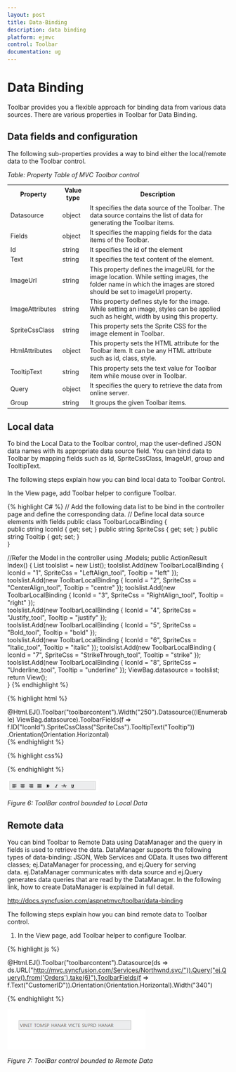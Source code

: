 ```yaml
---
layout: post
title: Data-Binding
description: data binding
platform: ejmvc
control: Toolbar
documentation: ug
---
```


# Data Binding

Toolbar provides you a flexible approach for binding data from various data sources. There are various properties in Toolbar for Data Binding.

## Data fields and configuration 

The following sub-properties provides a way to bind either the local/remote data to the Toolbar control.



_Table: Property Table of MVC Toolbar control_

<table>
<tr>
<th>
Property</th><th>
Value type</th><th>
Description</th></tr>
<tr>
<td>
Datasource</td><td>
object</td><td>
It specifies the data source of the Toolbar. The data source contains the list of data for generating the Toolbar items.</td></tr>
<tr>
<td>
Fields</td><td>
object</td><td>
It specifies the mapping fields for the data items of the Toolbar.</td></tr>
<tr>
<td>
Id</td><td>
string</td><td>
It specifies the id of the element</td></tr>
<tr>
<td>
Text</td><td>
string</td><td>
It specifies the text content of the element.</td></tr>
<tr>
<td>
ImageUrl</td><td>
string</td><td>
This property defines the imageURL for the image location. While setting images, the folder name in which the images are stored should be set to imageUrl property.</td></tr>
<tr>
<td>
ImageAttributes</td><td>
string</td><td>
This property defines style for the image. While setting an image, styles can be applied such as height, width by using this property.</td></tr>
<tr>
<td>
SpriteCssClass</td><td>
string</td><td>
This property sets the Sprite CSS for the image element in Toolbar.</td></tr>
<tr>
<td>
HtmlAttributes</td><td>
object</td><td>
This property sets the HTML attribute for the Toolbar item. It can be any HTML attribute such as id, class, style.</td></tr>
<tr>
<td>
TooltipText</td><td>
string</td><td>
This property sets the text value for Toolbar item while mouse over in Toolbar.</td></tr>
<tr>
<td>
Query</td><td>
object</td><td>
It specifies the query to retrieve the data from online server.</td></tr>
<tr>
<td>
Group</td><td>
string</td><td>
It groups the given Toolbar items.</td></tr>
</table>


## Local data

To bind the Local Data to the Toolbar control, map the user-defined JSON data names with its appropriate data source field. You can bind data to Toolbar by mapping fields such as Id, SpriteCssClass, ImageUrl, group and TooltipText.

The following steps explain how you can bind local data to Toolbar Control.

In the View page, add Toolbar helper to configure Toolbar. 


{% highlight C# %}
// Add the following data list to be bind in the controller page and define the corresponding data.
// Define local data source elements with  fields 
 public class ToolbarLocalBinding 
 {     
	public string IconId { get; set; } 
	public string SpriteCss { get; set; }
	public string Tooltip { get; set; }   
	}
 
 //Refer the Model in the controller
 using <Applicationname>.Models;
 public ActionResult Index()
 { 
	List<ToolbarLocalBinding> toolslist = new List<ToolbarLocalBinding>(); 
	toolslist.Add(new ToolbarLocalBinding { IconId = "1", SpriteCss = "LeftAlign_tool", Tooltip = "left" });
	toolslist.Add(new ToolbarLocalBinding { IconId = "2", SpriteCss = "CenterAlign_tool", Tooltip = "centre" }); 
	toolslist.Add(new ToolbarLocalBinding { IconId = "3", SpriteCss = "RightAlign_tool", Tooltip = "right" });  
	toolslist.Add(new ToolbarLocalBinding { IconId = "4", SpriteCss = "Justify_tool", Tooltip = "justify" });  
	toolslist.Add(new ToolbarLocalBinding { IconId = "5", SpriteCss = "Bold_tool", Tooltip = "bold" });  
	toolslist.Add(new ToolbarLocalBinding { IconId = "6", SpriteCss = "Italic_tool", Tooltip = "italic" }); 
	toolslist.Add(new ToolbarLocalBinding { IconId = "7", SpriteCss = "StrikeThrough_tool", Tooltip = "strike" });  
	toolslist.Add(new ToolbarLocalBinding { IconId = "8", SpriteCss = "Underline_tool", Tooltip = "underline" }); 
	ViewBag.datasource = toolslist; 
	return View();    
 }
{% endhighlight %} 

{% highlight html %} 
 <div class="cols-sample-area"> 
 @Html.EJ().Toolbar("toolbarcontent").Width("250").Datasource((IEnumerable<MVCSamples.Models.ToolbarLocalBinding>)
 ViewBag.datasource).ToolbarFields(f => f.ID("IconId").SpriteCssClass("SpriteCss").TooltipText("Tooltip"))
 .Orientation(Orientation.Horizontal)
 </div>
 {% endhighlight %}


{% highlight css%}

<style type="text/css" class="cssStyles">

    .darktheme .cols-sample-area .e-tooltxt .ToolbarItems {

        background-image: url('../images/toolbar/ui-icons-metro.png');

    }



    .cols-sample-area .e-tooltxt .ToolbarItems {

        display: block;

        background-image: url('../images/toolbar/ui-icons-dark.png');

        height: 22px;

        width: 22px;

    }



    .e-tooltxt:hover .ToolbarItems, .darktheme .cols-sample-area .e-tooltxt:hover .ToolbarItems {

        background-image: url('../images/toolbar/ui-icons-light.png');

    }



    .ToolbarItems.LeftAlign_tool {

        background-position: -26px -39px;

    }



    .ToolbarItems.CenterAlign_tool {

        background-position: -55px -39px;

    }



    .ToolbarItems.RightAlign_tool {

        background-position: -89px -39px;

    }



    .ToolbarItems.Justify_tool {

        background-position: -123px -39px;

    }



    .ToolbarItems.Bold_tool {

        background-position: -159px -39px;

    }



    .ToolbarItems.Italic_tool {

        background-position: -196px -39px;

    }



    .ToolbarItems.StrikeThrough_tool {

        background-position: -55px -70px;

    }



    .ToolbarItems.Underline_tool {

        background-position: -23px -68px;

    }



    .html {

        background-color: yellowgreen;

    }

</style>

{% endhighlight %}

![](Data-Binding_images/Data-Binding_img1.png)


_Figure 6: ToolBar control bounded to Local Data_

## Remote data

You can bind Toolbar to Remote Data using DataManager and the query in fields is used to retrieve the data. DataManager supports the following types of data-binding: JSON, Web Services and OData. It uses two different classes; ej.DataManager for processing, and ej.Query for serving data. ej.DataManager communicates with data source and ej.Query generates data queries that are read by the DataManager. In the following link, how to create DataManager is explained in full detail.

<http://docs.syncfusion.com/aspnetmvc/toolbar/data-binding>

The following steps explain how you can bind remote data to Toolbar control.

1. In the View page, add Toolbar helper to configure Toolbar.



{% highlight js %}

@Html.EJ().Toolbar("toolbarcontent").Datasource(ds => ds.URL("http://mvc.syncfusion.com/Services/Northwnd.svc/")).Query("ej.Query().from('Orders').take(6)").ToolbarFields(f => f.Text("CustomerID")).Orientation(Orientation.Horizontal).Width("340")

{% endhighlight %}

![](Data-Binding_images/Data-Binding_img2.png)



_Figure 7: ToolBar control bounded to Remote Data_

